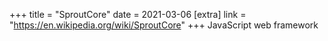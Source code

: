 +++
title = "SproutCore"
date = 2021-03-06
[extra]
link = "https://en.wikipedia.org/wiki/SproutCore"
+++
JavaScript web framework

